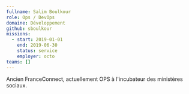 ```yaml
---
fullname: Salim Boulkour
role: Ops / DevOps
domaine: Développement
github: sboulkour
missions:
  - start: 2019-01-01
    end: 2019-06-30
    status: service
    employer: octo
teams: []
---
```

Ancien FranceConnect, actuellement OPS à l'incubateur des ministères sociaux.